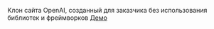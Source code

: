 Клон сайта OpenAI, созданный для заказчика без использования библиотек и фреймворков
[Демо](https://nestluu.github.io/ChatGPT_Clone/)
